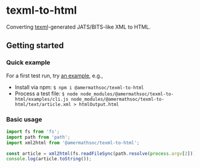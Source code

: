 # texml-to-html

Converting [texml](https://github.com/AmerMathSoc/texml)-generated JATS/BITS-like XML to HTML.

## Getting started

### Quick example

For a first test run, try [an example](./examples), e.g.,

* Install via npm: `$ npm i @amermathsoc/texml-to-html`
* Process a test file: `$ node node_modules/@amermathsoc/texml-to-html/examples/cli.js node_modules/@amermathsoc/texml-to-html/text/article.xml > htmlOutput.html`

### Basic usage

```js
import fs from 'fs';
import path from 'path';
import xml2html from '@amermathsoc/texml-to-html';

const article = xml2html(fs.readFileSync(path.resolve(process.argv[2])).toString()).window.document;
console.log(article.toString());
```
